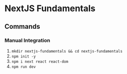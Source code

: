 # NextJS Fundamentals

## Commands

### Manual Integration
1. `mkdir nextjs-fundamentals && cd nextjs-fundamentals`
2. `npm init -y`
3. `npm i next react react-dom`
4. `npm run dev`